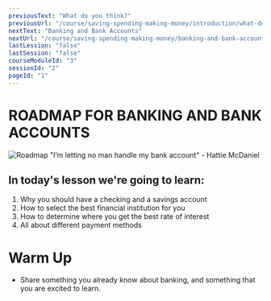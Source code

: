 ```yaml
---
previousText: "What do you think?"
previousUrl: "/course/saving-spending-making-money/introduction/what-do-you-think"
nextText: "Banking and Bank Accounts"
nextUrl: "/course/saving-spending-making-money/banking-and-bank-accounts/banking-and-bank-accounts"
lastLession: "false"
lastSession: "false"
courseModuleId: "3"
sessionId: "2"
pageId: "1"
---
```



# ROADMAP FOR BANKING AND BANK ACCOUNTS

![Roadmap](/assets/img/roadmap.png)
<sparkle-character-intro class="shift-up-overlap" position="right" character="yuna">
"I’m letting no man handle my bank account" - Hattie McDaniel</sparkle-character-intro>

## In today's lesson we're going to learn: 

1. Why you should have a checking and a savings account
2. How to select the best financial institution for you
3. How to determine where you get the best rate of interest
4. All about different payment methods

# Warm Up
- Share something you already know about banking, and something that you are excited to learn.


